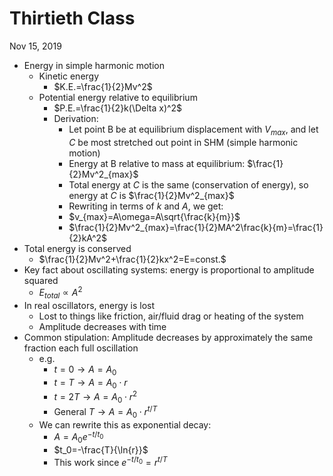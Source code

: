 # Thirtieth Class
Nov 15, 2019
* Energy in simple harmonic motion
  * Kinetic energy
    * $K.E.=\frac{1}{2}Mv^2$
  * Potential energy relative to equilibrium
    * $P.E.=\frac{1}{2}k(\Delta x)^2$
    * Derivation: 
      * Let point B be at equilibrium displacement with $V_{max}$, and let $C$ be most stretched out point in SHM (simple harmonic motion)
      * Energy at B relative to mass at equilibrium: $\frac{1}{2}Mv^2_{max}$
      * Total energy at $C$ is the same (conservation of energy), so energy at $C$ is $\frac{1}{2}Mv^2_{max}$
      * Rewriting in terms of $k$ and $A$, we get: 
      * $v_{max}=A\omega=A\sqrt{\frac{k}{m}}$
      * $\frac{1}{2}Mv^2_{max}=\frac{1}{2}MA^2\frac{k}{m}=\frac{1}{2}kA^2$
* Total energy is conserved
  * $\frac{1}{2}Mv^2+\frac{1}{2}kx^2=E=const.$
* Key fact about oscillating systems: energy is proportional to amplitude squared
  * $E_{total}\propto A^2$
* In real oscillators, energy is lost
  * Lost to things like friction, air/fluid drag or heating of the system
  * Amplitude decreases with time
* Common stipulation: Amplitude decreases by approximately the same fraction each full oscillation
  * e.g. 
    * $t=0\to A=A_0$
    * $t=T\to A=A_0\cdot r$
    * $t=2T\to A=A_0\cdot r^2$
    * General $T\to A=A_0\cdot r^{t/T}$
  * We can rewrite this as exponential decay: 
    * $A=A_0e^{-t/t_0}$
    * $t_0=-\frac{T}{\ln{r}}$
    * This work since $e^{-t/t_0}=r^{t/T}$